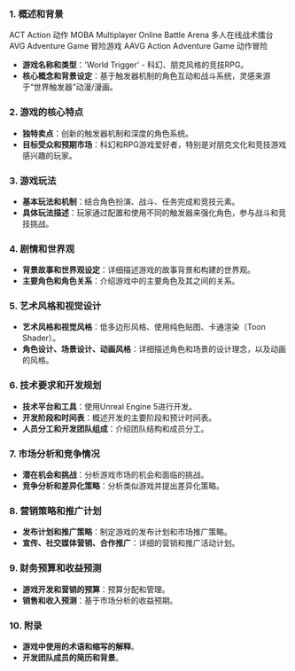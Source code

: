 ### 1. 概述和背景
ACT	Action	动作
MOBA	Multiplayer Online Battle Arena	多人在线战术擂台
AVG	Adventure Game	冒险游戏
AAVG	Action Adventure Game	动作冒险

- **游戏名称和类型**：'World Trigger' - 科幻、朋克风格的竞技RPG。
- **核心概念和背景设定**：基于触发器机制的角色互动和战斗系统，灵感来源于“世界触发器”动漫/漫画。


### 2. 游戏的核心特点
- **独特卖点**：创新的触发器机制和深度的角色系统。
- **目标受众和预期市场**：科幻和RPG游戏爱好者，特别是对朋克文化和竞技游戏感兴趣的玩家。

### 3. 游戏玩法
- **基本玩法和机制**：结合角色扮演、战斗、任务完成和竞技元素。
- **具体玩法描述**：玩家通过配置和使用不同的触发器来强化角色，参与战斗和竞技挑战。

### 4. 剧情和世界观
- **背景故事和世界观设定**：详细描述游戏的故事背景和构建的世界观。
- **主要角色和角色关系**：介绍游戏中的主要角色及其之间的关系。

### 5. 艺术风格和视觉设计
- **艺术风格和视觉风格**：低多边形风格、使用纯色贴图、卡通渲染（Toon Shader）。
- **角色设计、场景设计、动画风格**：详细描述角色和场景的设计理念，以及动画的风格。

### 6. 技术要求和开发规划
- **技术平台和工具**：使用Unreal Engine 5进行开发。
- **开发阶段和时间表**：概述开发的主要阶段和预计时间表。
- **人员分工和开发团队组成**：介绍团队结构和成员分工。

### 7. 市场分析和竞争情况
- **潜在机会和挑战**：分析游戏市场的机会和面临的挑战。
- **竞争分析和差异化策略**：分析类似游戏并提出差异化策略。

### 8. 营销策略和推广计划
- **发布计划和推广策略**：制定游戏的发布计划和市场推广策略。
- **宣传、社交媒体营销、合作推广**：详细的营销和推广活动计划。

### 9. 财务预算和收益预测
- **游戏开发和营销的预算**：预算分配和管理。
- **销售和收入预测**：基于市场分析的收益预期。

### 10. 附录
- **游戏中使用的术语和缩写的解释**。
- **开发团队成员的简历和背景**。

